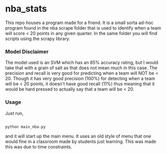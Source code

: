 # nba_stats
This repo houses a program made for a friend.  It is a small sorta ad-hoc program found in the nba scrape folder that is used to identify when a team will score < 20
points in any given quarter.  In the same folder you will find scripts using the scrapy library.

### Model Disclaimer
The model used is an SVM which has an 85% accuracy rating, but I would take that with a grain of salt as that does not mean much in this case.
The precision and recall is very good for predicting when a team will NOT be < 20.  Though it has very good precision (100%) for detecting
when a team will be < 20 points,  it doesn't have good recall (11%) thus meaning that it would be hard pressed to actually say that a team
will be < 20.

### Usage
Just run, 

```python

python main_nba.py
```

and it will start up the main menu. It uses an old style of menu that one would fine in a classroom made by students just learning.
This was made this was due to time constraints.
